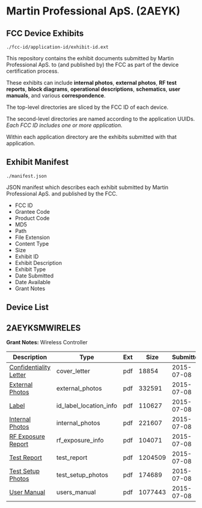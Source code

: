 # Martin Professional ApS. (2AEYK)
## FCC Device Exhibits

```
./fcc-id/application-id/exhibit-id.ext
```

This repository contains the exhibit documents submitted by Martin Professional ApS. to (and published by) the FCC as part of the device certification process.

These exhibits can include **internal photos**, **external photos**, **RF test reports**, **block diagrams**, **operational descriptions**, **schematics**, **user manuals**, and various **correspondence**.

The top-level directories are sliced by the FCC ID of each device.

The second-level directories are named according to the application UUIDs. *Each FCC ID includes one or more application.*

Within each application directory are the exhibits submitted with that application. 

## Exhibit Manifest

```
./manifest.json
```

JSON manifest which describes each exhibit submitted by Martin Professional ApS. and published by the FCC.

- FCC ID
- Grantee Code
- Product Code
- MD5
- Path
- File Extension
- Content Type
- Size
- Exhibit ID
- Exhibit Description
- Exhibit Type
- Date Submitted
- Date Available
- Grant Notes

## Device List
## 2AEYKSMWIRELES
**Grant Notes:** Wireless Controller

| Description | Type | Ext | Size | Submitted | Available |
| ----------- | ---- | --- | ---- | --------- | --------- |
| [Confidentiality Letter](2AEYKSMWIRELES/1348ab1c7869c1e5c65a7a6a6bff5091/2670895.pdf) | cover_letter | pdf | 18854 | 2015-07-08 | 2015-07-08 |
| [External Photos](2AEYKSMWIRELES/1348ab1c7869c1e5c65a7a6a6bff5091/2670885.pdf) | external_photos | pdf | 332591 | 2015-07-08 | 2015-07-08 |
| [Label](2AEYKSMWIRELES/1348ab1c7869c1e5c65a7a6a6bff5091/2670884.pdf) | id_label_location_info | pdf | 110627 | 2015-07-08 | 2015-07-08 |
| [Internal Photos](2AEYKSMWIRELES/1348ab1c7869c1e5c65a7a6a6bff5091/2670891.pdf) | internal_photos | pdf | 221607 | 2015-07-08 | 2015-07-08 |
| [RF Exposure Report](2AEYKSMWIRELES/1348ab1c7869c1e5c65a7a6a6bff5091/2670893.pdf) | rf_exposure_info | pdf | 104071 | 2015-07-08 | 2015-07-08 |
| [Test Report](2AEYKSMWIRELES/1348ab1c7869c1e5c65a7a6a6bff5091/2670888.pdf) | test_report | pdf | 1204509 | 2015-07-08 | 2015-07-08 |
| [Test Setup Photos](2AEYKSMWIRELES/1348ab1c7869c1e5c65a7a6a6bff5091/2670889.pdf) | test_setup_photos | pdf | 174689 | 2015-07-08 | 2015-07-08 |
| [User Manual](2AEYKSMWIRELES/1348ab1c7869c1e5c65a7a6a6bff5091/2670890.pdf) | users_manual | pdf | 1077443 | 2015-07-08 | 2015-07-08 |
